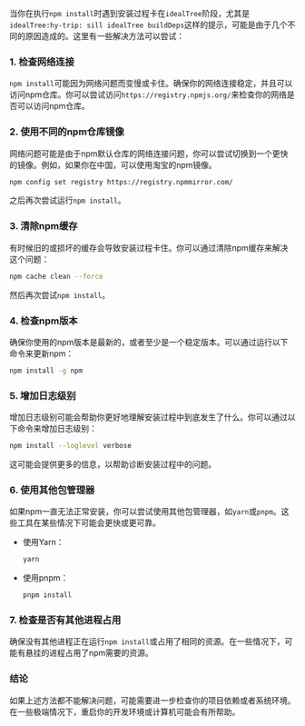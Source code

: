 当你在执行`npm install`时遇到安装过程卡在`idealTree`阶段，尤其是`idealTree:hy-trip: sill idealTree buildDeps`这样的提示，可能是由于几个不同的原因造成的。这里有一些解决方法可以尝试：

### 1. 检查网络连接

`npm install`可能因为网络问题而变慢或卡住。确保你的网络连接稳定，并且可以访问npm仓库。你可以尝试访问`https://registry.npmjs.org/`来检查你的网络是否可以访问npm仓库。

### 2. 使用不同的npm仓库镜像

网络问题可能是由于npm默认仓库的网络连接问题，你可以尝试切换到一个更快的镜像。例如，如果你在中国，可以使用淘宝的npm镜像。

```bash
npm config set registry https://registry.npmmirror.com/
```

之后再次尝试运行`npm install`。

### 3. 清除npm缓存

有时候旧的或损坏的缓存会导致安装过程卡住。你可以通过清除npm缓存来解决这个问题：

```bash
npm cache clean --force
```

然后再次尝试`npm install`。

### 4. 检查npm版本

确保你使用的npm版本是最新的，或者至少是一个稳定版本。可以通过运行以下命令来更新npm：

```bash
npm install -g npm
```

### 5. 增加日志级别

增加日志级别可能会帮助你更好地理解安装过程中到底发生了什么。你可以通过以下命令来增加日志级别：

```bash
npm install --loglevel verbose
```

这可能会提供更多的信息，以帮助诊断安装过程中的问题。

### 6. 使用其他包管理器

如果npm一直无法正常安装，你可以尝试使用其他包管理器，如`yarn`或`pnpm`。这些工具在某些情况下可能会更快或更可靠。

- 使用Yarn：

  ```bash
  yarn
  ```

- 使用pnpm：

  ```bash
  pnpm install
  ```

### 7. 检查是否有其他进程占用

确保没有其他进程正在运行`npm install`或占用了相同的资源。在一些情况下，可能有悬挂的进程占用了npm需要的资源。

### 结论

如果上述方法都不能解决问题，可能需要进一步检查你的项目依赖或者系统环境。在一些极端情况下，重启你的开发环境或计算机可能会有所帮助。